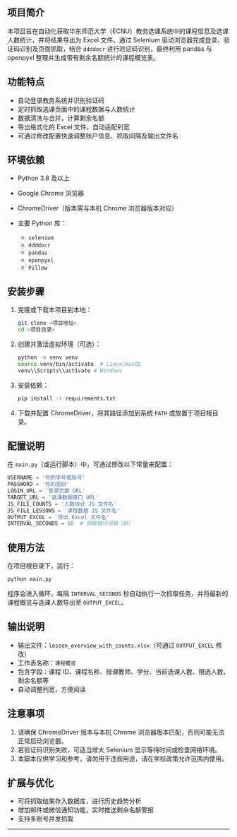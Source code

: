 ## 项目简介

本项目旨在自动化获取华东师范大学（ECNU）教务选课系统中的课程信息及选课人数统计，并将结果导出为 Excel 文件。通过 Selenium 驱动浏览器完成登录、验证码识别及页面抓取，结合 `ddddocr` 进行验证码识别，最终利用 pandas 与 openpyxl 整理并生成带有剩余名额统计的课程概览表。

## 功能特点

* 自动登录教务系统并识别验证码
* 定时抓取选课页面中的课程数据与人数统计
* 数据清洗与合并，计算剩余名额
* 导出格式化的 Excel 文件，自动适配列宽
* 可通过修改配置快速调整账户信息、抓取间隔及输出文件名

## 环境依赖

* Python 3.8 及以上
* Google Chrome 浏览器
* ChromeDriver（版本需与本机 Chrome 浏览器版本对应）
* 主要 Python 库：

  * `selenium`
  * `ddddocr`
  * `pandas`
  * `openpyxl`
  * `Pillow`

## 安装步骤

1. 克隆或下载本项目到本地：

   ```bash
   git clone <项目地址>
   cd <项目目录>
   ```

2. 创建并激活虚拟环境（可选）：

   ```bash
   python -m venv venv
   source venv/bin/activate  # Linux/macOS
   venv\\Scripts\\activate # Windows
   ```

3. 安装依赖：

   ```bash
   pip install -r requirements.txt
   ```

4. 下载并配置 ChromeDriver，将其路径添加到系统 `PATH` 或放置于项目根目录。

## 配置说明

在 `main.py`（或运行脚本）中，可通过修改以下常量来配置：

```python
USERNAME = '你的学号或账号'
PASSWORD = '你的密码'
LOGIN_URL = '登录页面 URL'
TARGET_URL = '选课数据接口 URL'
JS_FILE_COUNTS = '人数统计 JS 文件名'
JS_FILE_LESSONS = '课程数据 JS 文件名'
OUTPUT_EXCEL = '导出 Excel 文件名'
INTERVAL_SECONDS = 60  # 抓取循环间隔（秒）
```

## 使用方法

在项目根目录下，运行：

```bash
python main.py
```

程序会进入循环，每隔 `INTERVAL_SECONDS` 秒自动执行一次抓取任务，并将最新的课程概览与选课人数导出至 `OUTPUT_EXCEL`。

## 输出说明

* 输出文件：`lesson_overview_with_counts.xlsx`（可通过 `OUTPUT_EXCEL` 修改）
* 工作表名称：`课程概览`
* 包含字段：课程 ID、课程名称、授课教师、学分、当前选课人数、限选人数、剩余名额等
* 自动调整列宽，方便阅读

## 注意事项

1. 请确保 ChromeDriver 版本与本机 Chrome 浏览器版本匹配，否则可能无法正常启动浏览器。
2. 若验证码识别失败，可适当增大 Selenium 显示等待时间或检查网络环境。
3. 本脚本仅供学习和参考，请勿用于违规用途，请在学校政策允许范围内使用。

## 扩展与优化

* 可将抓取结果存入数据库，进行历史趋势分析
* 增加邮件或微信通知功能，实时推送剩余名额警报
* 支持多账号并发抓取

---